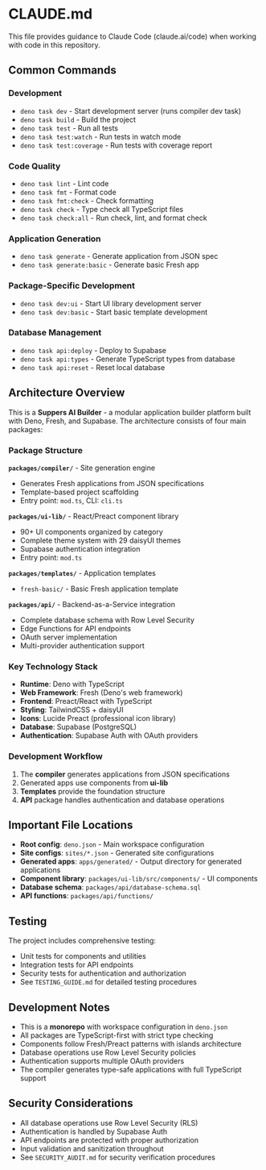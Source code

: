 # CLAUDE.md

This file provides guidance to Claude Code (claude.ai/code) when working with code in this repository.

## Common Commands

### Development
- `deno task dev` - Start development server (runs compiler dev task)
- `deno task build` - Build the project
- `deno task test` - Run all tests
- `deno task test:watch` - Run tests in watch mode
- `deno task test:coverage` - Run tests with coverage report

### Code Quality
- `deno task lint` - Lint code
- `deno task fmt` - Format code
- `deno task fmt:check` - Check formatting
- `deno task check` - Type check all TypeScript files
- `deno task check:all` - Run check, lint, and format check

### Application Generation
- `deno task generate` - Generate application from JSON spec
- `deno task generate:basic` - Generate basic Fresh app

### Package-Specific Development
- `deno task dev:ui` - Start UI library development server
- `deno task dev:basic` - Start basic template development

### Database Management
- `deno task api:deploy` - Deploy to Supabase
- `deno task api:types` - Generate TypeScript types from database
- `deno task api:reset` - Reset local database

## Architecture Overview

This is a **Suppers AI Builder** - a modular application builder platform built with Deno, Fresh, and Supabase. The architecture consists of four main packages:

### Package Structure

**`packages/compiler/`** - Site generation engine
- Generates Fresh applications from JSON specifications
- Template-based project scaffolding
- Entry point: `mod.ts`, CLI: `cli.ts`

**`packages/ui-lib/`** - React/Preact component library
- 90+ UI components organized by category
- Complete theme system with 29 daisyUI themes
- Supabase authentication integration
- Entry point: `mod.ts`

**`packages/templates/`** - Application templates
- `fresh-basic/` - Basic Fresh application template

**`packages/api/`** - Backend-as-a-Service integration
- Complete database schema with Row Level Security
- Edge Functions for API endpoints
- OAuth server implementation
- Multi-provider authentication support

### Key Technology Stack
- **Runtime**: Deno with TypeScript
- **Web Framework**: Fresh (Deno's web framework)
- **Frontend**: Preact/React with TypeScript
- **Styling**: TailwindCSS + daisyUI
- **Icons**: Lucide Preact (professional icon library)
- **Database**: Supabase (PostgreSQL)
- **Authentication**: Supabase Auth with OAuth providers

### Development Workflow
1. The **compiler** generates applications from JSON specifications
2. Generated apps use components from **ui-lib**
3. **Templates** provide the foundation structure
4. **API** package handles authentication and database operations

## Important File Locations

- **Root config**: `deno.json` - Main workspace configuration
- **Site configs**: `sites/*.json` - Generated site configurations
- **Generated apps**: `apps/generated/` - Output directory for generated applications
- **Component library**: `packages/ui-lib/src/components/` - UI components
- **Database schema**: `packages/api/database-schema.sql`
- **API functions**: `packages/api/functions/`

## Testing

The project includes comprehensive testing:
- Unit tests for components and utilities
- Integration tests for API endpoints
- Security tests for authentication and authorization
- See `TESTING_GUIDE.md` for detailed testing procedures

## Development Notes

- This is a **monorepo** with workspace configuration in `deno.json`
- All packages are TypeScript-first with strict type checking
- Components follow Fresh/Preact patterns with islands architecture
- Database operations use Row Level Security policies
- Authentication supports multiple OAuth providers
- The compiler generates type-safe applications with full TypeScript support

## Security Considerations

- All database operations use Row Level Security (RLS)
- Authentication is handled by Supabase Auth
- API endpoints are protected with proper authorization
- Input validation and sanitization throughout
- See `SECURITY_AUDIT.md` for security verification procedures